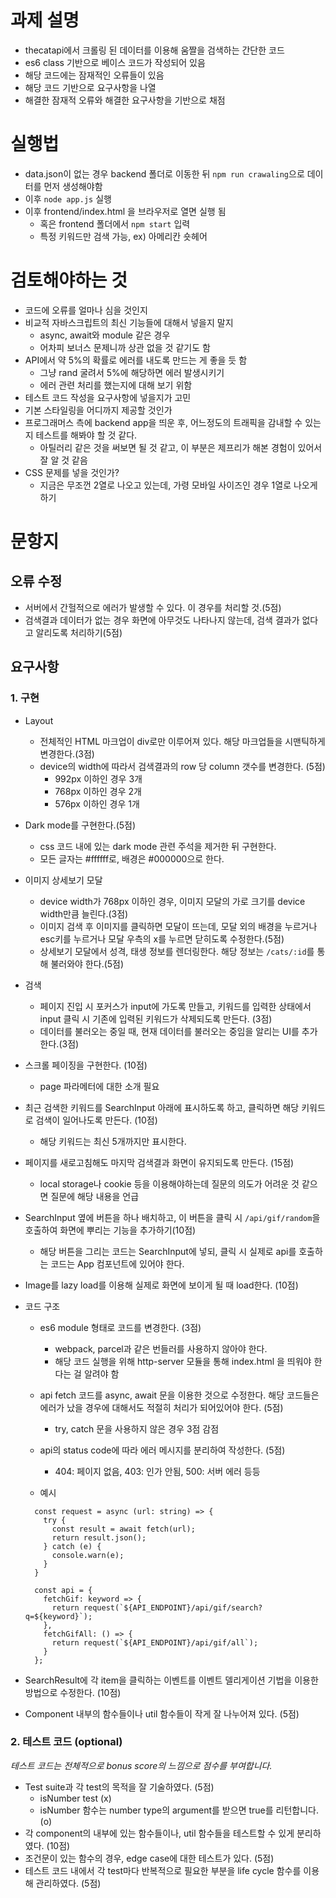 # 과제 설명

- thecatapi에서 크롤링 된 데이터를 이용해 움짤을 검색하는 간단한 코드
- es6 class 기반으로 베이스 코드가 작성되어 있음
- 해당 코드에는 잠재적인 오류들이 있음
- 해당 코드 기반으로 요구사항을 나열
- 해결한 잠재적 오류와 해결한 요구사항을 기반으로 채점

# 실행법

- data.json이 없는 경우 backend 폴더로 이동한 뒤 `npm run crawaling`으로 데이터를 먼저 생성해야함
- 이후 `node app.js` 실행
- 이후 frontend/index.html 을 브라우저로 열면 실행 됨
  - 혹은 frontend 폴더에서 `npm start` 입력
  - 특정 키워드만 검색 가능, ex) 아메리칸 숏헤어

# 검토해야하는 것

- 코드에 오류를 얼마나 심을 것인지
- 비교적 자바스크립트의 최신 기능들에 대해서 넣을지 말지
  - async, await와 module 같은 경우
  - 어차피 보너스 문제니까 상관 없을 것 같기도 함
- API에서 약 5%의 확률로 에러를 내도록 만드는 게 좋을 듯 함
  - 그냥 rand 굴려서 5%에 해당하면 에러 발생시키기
  - 에러 관련 처리를 했는지에 대해 보기 위함
- 테스트 코드 작성을 요구사항에 넣을지가 고민
- 기본 스타일링을 어디까지 제공할 것인가
- 프로그래머스 측에 backend app을 띄운 후, 어느정도의 트래픽을 감내할 수 있는지 테스트를 해봐야 할 것 같다.
  - 아틸러리 같은 것을 써보면 될 것 같고, 이 부분은 제프리가 해본 경험이 있어서 잘 알 것 같음
- CSS 문제를 넣을 것인가?
  - 지금은 무조껀 2열로 나오고 있는데, 가령 모바일 사이즈인 경우 1열로 나오게 하기

# 문항지

## 오류 수정

- 서버에서 간헐적으로 에러가 발생할 수 있다. 이 경우를 처리할 것.(5점)
- 검색결과 데이터가 없는 경우 화면에 아무것도 나타나지 않는데, 검색 결과가 없다고 알리도록 처리하기(5점)

## 요구사항

### 1. 구현

- Layout
  - 전체적인 HTML 마크업이 div로만 이루어져 있다. 해당 마크업들을 시맨틱하게 변경한다.(3점)
  - device의 width에 따라서 검색결과의 row 당 column 갯수를 변경한다. (5점)
    - 992px 이하인 경우 3개
    - 768px 이하인 경우 2개
    - 576px 이하인 경우 1개
- Dark mode를 구현한다.(5점)
  - css 코드 내에 있는 dark mode 관련 주석을 제거한 뒤 구현한다.
  - 모든 글자는 #ffffff로, 배경은 #000000으로 한다.
- 이미지 상세보기 모달
  - device width가 768px 이하인 경우, 이미지 모달의 가로 크기를 device width만큼 늘린다.(3점)
  - 이미지 검색 후 이미지를 클릭하면 모달이 뜨는데, 모달 외의 배경을 누르거나 esc키를 누르거나 모달 우측의 x를 누르면 닫히도록 수정한다.(5점)
  - 상세보기 모달에서 성격, 태생 정보를 렌더링한다. 해당 정보는 `/cats/:id`를 통해 불러와야 한다.(5점)
- 검색
  - 페이지 진입 시 포커스가 input에 가도록 만들고, 키워드를 입력한 상태에서 input 클릭 시 기존에 입력된 키워드가 삭제되도록 만든다. (3점)
  - 데이터를 불러오는 중일 때, 현재 데이터를 불러오는 중임을 알리는 UI를 추가한다.(3점)
- 스크롤 페이징을 구현한다. (10점)
  - page 파라메터에 대한 소개 필요
- 최근 검색한 키워드를 SearchInput 아래에 표시하도록 하고, 클릭하면 해당 키워드로 검색이 일어나도록 만든다. (10점)
  - 해당 키워드는 최신 5개까지만 표시한다.
- 페이지를 새로고침해도 마지막 검색결과 화면이 유지되도록 만든다. (15점)
  - local storage나 cookie 등을 이용해야하는데 질문의 의도가 어려운 것 같으면 질문에 해당 내용을 언급
- SearchInput 옆에 버튼을 하나 배치하고, 이 버튼을 클릭 시 `/api/gif/random`을 호출하여 화면에 뿌리는 기능을 추가하기(10점)
  - 해당 버튼을 그리는 코드는 SearchInput에 넣되, 클릭 시 실제로 api를 호출하는 코드는 App 컴포넌트에 있어야 한다.
- Image를 lazy load를 이용해 실제로 화면에 보이게 될 때 load한다. (10점)
- 코드 구조

  - es6 module 형태로 코드를 변경한다. (3점)
    - webpack, parcel과 같은 번들러를 사용하지 않아야 한다.
    - 해당 코드 실행을 위해 http-server 모듈을 통해 index.html 을 띄워야 한다는 걸 알려야 함
  - api fetch 코드를 async, await 문을 이용한 것으로 수정한다. 해당 코드들은 에러가 났을 경우에 대해서도 적절히 처리가 되어있어야 한다. (5점)
    - try, catch 문을 사용하지 않은 경우 3점 감점
  - api의 status code에 따라 에러 메시지를 분리하여 작성한다. (5점)

    - 404: 페이지 없음, 403: 인가 안됨, 500: 서버 에러 등등

  - 예시

  ```
    const request = async (url: string) => {
      try {
        const result = await fetch(url);
        return result.json();
      } catch (e) {
        console.warn(e);
      }
    }

    const api = {
      fetchGif: keyword => {
        return request(`${API_ENDPOINT}/api/gif/search?q=${keyword}`);
      },
      fetchGifAll: () => {
        return request(`${API_ENDPOINT}/api/gif/all`);
      }
    };
  ```

- SearchResult에 각 item을 클릭하는 이벤트를 이벤트 델리게이션 기법을 이용한 방법으로 수정한다. (10점)
- Component 내부의 함수들이나 util 함수들이 작게 잘 나누어져 있다. (5점)

### 2. 테스트 코드 (optional)

_테스트 코드는 전체적으로 bonus score의 느낌으로 점수를 부여합니다._

- Test suite과 각 test의 목적을 잘 기술하였다. (5점)
  - isNumber test (x)
  - isNumber 함수는 number type의 argument를 받으면 true를 리턴합니다. (o)
- 각 component의 내부에 있는 함수들이나, util 함수들을 테스트할 수 있게 분리하였다. (10점)
- 조건문이 있는 함수의 경우, edge case에 대한 테스트가 있다. (5점)
- 테스트 코드 내에서 각 test마다 반복적으로 필요한 부분을 life cycle 함수를 이용해 관리하였다. (5점)
